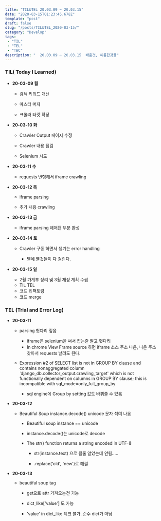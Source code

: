 ```yaml
---
title: "TIL&TEL 20.03.09 ~ 20.03.15"
date: "2020-03-15T01:23:45.678Z"
template: "post"
draft: false
slug: "/posts/TIL&TEL_2020-03-15/"
category: "Develop"
tags:
 - "TIL"
 - "TEL"
 - "TWC"
description: "  20.03.09 ~ 20.03.15  배운것, 씨름한것들"
---
```


### TIL( Today I Learned)

- **20-03-09 월**

  - 검색 키워드 개선

  -  마스터 머지

  - 크롤러 타켓 확장

    

- **20-03-10 화**

  - Crawler Output 페이지 수정

  - Crawler 내용 점검

  - Selenium 시도

    

- **20-03-11 수**

  - requests 변형해서 iframe crawling

    

- **20-03-12 목**

  - iframe parsing

  - 추가 내용 crawling

    

- **20-03-13 금**

  - iframe parsing 헤매던 부분 완성

    

- **20-03-14 토**

  - Crawler 구동 하면서 생기는 error handling

    - 별에 별것들이 다 걸린다.

    

- **20-03-15 일**

  - 2월 가계부 정리 및 3월 재정 계획 수립
  - TIL TEL
  - 코드 리팩토링
  - 코드 merge

### TEL (Trial and Error Log)

- **20-03-11**

  - parsing 헛다리 짚음

    - iframe은 selenium을 써서 잡는줄 알고 헛다리
    - In chrome View Frame source 하면 iframe 소스 주소 나옴, 나온 주소 찾아서 requests 날려도 된다.

  - Expression #2 of SELECT list is not in GROUP BY clause and contains nonaggregated column 'django_db.collector_output.crawling_target' which is not functionally dependent on columns in GROUP BY clause; this is incompatible with sql_mode=only_full_group_by

    - sql engine에 Group by setting 값도 바꿔줄 수 있음

      

- **20-03-12**

  - Beautiful Soup instance.decode() unicode 문자 섞여 나옴

    - Beautiful soup instance == unicode

    - instance.decode()는 unicode로 decode

    - The str() function returns a string encoded in UTF-8

      - str(instance.text) 으로 될줄 알았는데 안됨.....

      - .replace('old', 'new')로 해결

        

- **20-03-13**

  - beautiful soup tag

    - get으로 attr 가져오는건 가능

    - dict_like['value'] 도 가능

    - 'value' in dict_like 체크 불가. 순수 dict가 아님

      